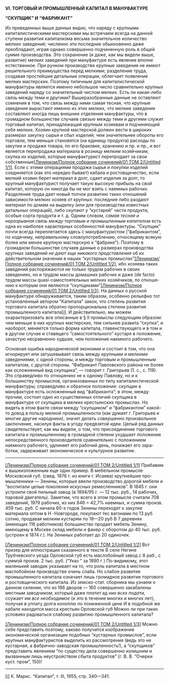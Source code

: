 **VI. ТОРГОВЫЙ И ПРОМЫШЛЕННЫЙ КАПИТАЛ В МАНУФАКТУРЕ**

**“СКУПЩИК” И “ФАБРИКАНТ”**

Из приведенных выше данных видно, что наряду с крупными капиталистическими мастерскими мы встре­чаем всегда на данной ступени развития капитализма весьма значительное количество мелких заведений; численно эти последние обыкновенно даже преобладают, играя однако совершенно подчиненную роль в общей сумме производства. Это сохранение (и даже, как мы видели выше, развитие) мелких заведений при ману­фактуре есть явление вполне естественное. При ручном производстве крупные заведения не имеют решитель­ного преимущества перед мелкими; разделение труда, создавая простейшие детальные операции, облегчает появление мелких мастерских. Поэтому _типичным_ для капиталистической мануфактуры является именно небольшое число сравнительно крупных заведений наряду со значительный числом мелких. Есть ли какая-либо связь между теми и другими? Вышеразобранные данные не оставляют сомнения в том, что связь между ними самая тесная, что крупные заведения вырастают именно из этих мелких, что мелкие заведе­ния составляют иногда лишь внешние отделения ману­фактуры, что в громадном большинстве случаев связью между теми и другими служит торговый капитал, при­надлежащий крупным хозяевам и подчиняющий себе мелких. Хозяин крупной мастерской _должен_ вести в широких размерах закупку сырья и сбыт изделий; чем значительнее обороты его торговли, тем меньше становятся (на единицу продукта) расходы по закупке и продаже товара, по его браковке, хранению и пр. и пр., и вот является перепродажа материала в роз­ницу мелким хозяйчикам, скупка их изделий, которые мануфактурист перепродает за свои собственные[[Ленинизм/Полное собрание сочинений/01 ТОМ 2/Untitled 1/1]](#_ftn1). Если с этими операциями продажи сырья и покупки изделий соединяется (как это нередко бывает) кабала и ростовщичество, если мелкий хозяин берет материал в долг, сдает изделия за долг, то крупный мануфакту­рист получает такую высокую прибыль на свой капитал, которую он никогда бы не мог взять с наемных рабочих. Разделение труда дает новый толчок развитию таких отношений зависимости мелких хозяев от крупных: последние либо раздают материал по домам на выделку (или для производства известных детальных операций), либо скупают у “кустарей” части продукта, особые сорта продукта и т. д. Одним словом, _самая тесная и неразрывная связь между торговым и промышленным капиталом_ есть одна из наиболее характерных особен­ностей мануфактуры. “Скупщик” почти всегда пере­плетается здесь с мануфактуристом (“фабрикантом”, по ходячему, неправильному словоупотреблению, от­носящему всякую более или менее крупную мастерскую к “фабрике”). Поэтому в громадном большинстве слу­чаев данные о размерах производства крупных заведе­ний _не дают еще никакого представления_ об их действи­тельном значении в наших “кустарных промыслах”[[Ленинизм/Полное собрание сочинений/01 ТОМ 2/Untitled 1/2]](#_ftn2), ибо хозяева таких заведений распоряжаются не только трудом рабочих в своих заведениях, но и трудом массы домашних рабочих и даже (de facto) трудом массы quasi-самостоятельных мелких хозяйчиков, по отноше­нию к которым они являются “скупщиками”[[Ленинизм/Полное собрание сочинений/01 ТОМ 2/Untitled 1/3]](#_ftn3). На данных о русской мануфактуре обнаруживается, таким образом, особенно рельефно тот установленный автором “Капитала” закон, что степень развития торгового ка­питала обратно пропорциональна степени развития промышленного капитала[[i]](#_edn1). И действительно, мы мо­жем охарактеризовать все описанные в § II промыслы следующим образом: чем меньше в них крупных мастерских, тем сильнее развита “скупка”, и наоборот, ме­няется только форма капитала, главенствующего и в том и в другом случае и ставящего “самостоятельного” кустаря в положение, зачастую несравненно худшее, чем положение наемного рабочего.

Основная ошибка народнической экономии и состоит в том, что она игнорирует или затушевывает связь между крупными и мелкими заведениями, с одной стороны, и между торговым и промышленным капита­лом, с другой стороны. “Фабрикант Павловского района не более как осложненный вид скупщика”, — говорит г. Григорьев (1. с., с. 119). Это справедливо по отноше­нию не к одному Павлову, но и к большинству про­мыслов, организованных по типу капиталистической мануфактуры; справедливо и обратное положение: скупщик в мануфактуре есть осложненный вид “фабри­канта”; в этом, между прочим, состоит одно из существенных отличий скупщика в мануфактуре от скуп­щика в мелких крестьянских промыслах. Но видеть в этом факте связи между “скупщиком” и “фабрикантом” какой-то довод в пользу мелкой промышленности (как думает г. Григорьев и многие другие народники), значит делать совершенно произвольное заключение, насилуя факты в угоду предвзятой идеи. Целый ряд данных свидетельствует, как мы видели, о том, что при­соединение торгового капитала к промышленному в гро­мадной степени ухудшает положение непосредственного производителя сравнительно с положением наемного ра­бочего, удлиняет его рабочий день, понижает его зара­ботки, задерживает экономическое и культурное раз­витие.

  

---

[[Ленинизм/Полное собрание сочинений/01 ТОМ 2/Untitled 1/1]](#_ftnref1) Прибавим к вышеизложенным еще один пример. В мебельном про­мысле Московской губ. (свед. 1876 г. из книги г. Исаева) крупнейшие про­мышленники — Зенины, которые ввели производство дорогой мебели и “воспитали целые поколения искусных ремесленников”. В 1845 г. они устроили свой пильный завод (в 1894/95 г. — 12 тыс. руб., 14 рабочих, паровой двигатель). Заметим, что всего в этом промысле считали 708 заве­дений, 1979 рабочих, из них 846 = 42,7% наемных, и сумма произв. 459 тыс. руб. С начала 60-х годов Зенины переходят к закупке материала оптом в Н -Новгороде, покупают тес вагонами по 13 руб сотню, продавая мелким кустарям по 18—20 руб В 7 деревнях (имеющих 116 работников) большинство продает мебель Зенину, имеющему в Москве склад мебели и фанер с оборотом до 40 тыс. руб. (устроен в 1874 г.). На Зениных работает до 20 одиночек.

[[Ленинизм/Полное собрание сочинений/01 ТОМ 2/Untitled 1/2]](#_ftnref2) Вот призер для иллюстрации сказанного в тексте В селе Негине Трубчевского уезда Орловской губ есть маслобойный завод с 8 раб., с суммой произв. 2 тыс. руб. (“Указ ” за 1890 г ) По-видимому, этот малень­кий заводик указывает на то, что роль капитала в местном маслобойном производстве очень слаба. Но слабое развитие промышленного капитала означает лишь громадное развитие торгового и ростовщического капитала. Из земско-стат. сборника мы узнаем о данном селении, что из 186 дворов — 160 совершенно закабалены местным заводчиком, который даже _платит_ ад _них всех подати,_ ссужает им _все необходимое_ (и это в течение многих и многих лет), получая в уплату долга коноплю по пониженной цене И в подобной же кабале находится масса крестьян Орловской губ Можно ли при таких условиях радоваться слабому развитию промышленного капитала?

[[Ленинизм/Полное собрание сочинений/01 ТОМ 2/Untitled 1/3]](#_ftnref3) Можно себе представить поэтому, каково получится изображение экономической организации подобных “кустарных промыслов”, если круп­ных мануфактуристов выделить из рассмотрения (ведь это не кустарная, а фабрично-заводская промышленность!), а “скупщиков” представить явле­нием “по существу дела совершенно излишним и вызванным лишь неустрой­ством сбыта продуктов” (г. В. В. “Очерки куст. пром”, 150)!

  

---

[[i]](#_ednref1) К. Маркс. “Капитал”, т. III, 1955, стр. 340—341.
